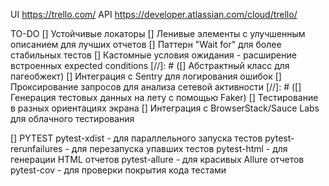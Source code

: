 UI https://trello.com/
API https://developer.atlassian.com/cloud/trello/

TO-DO
[] Устойчивые локаторы
[] Ленивые элементы с улучшенным описанием для лучших отчетов
[] Паттерн "Wait for" для более стабильных тестов
[] Кастомные условия ожидания - расширение встроенных expected conditions
[//]: # ([] Абстрактный класс для пагеобжект)
[] Интеграция с Sentry для логирования ошибок
[] Проксирование запросов для анализа сетевой активности
[//]: # ([] Генерация тестовых данных на лету с помощью Faker)
[] Тестирование в разных ориентациях экрана
[] Интеграция с BrowserStack/Sauce Labs для облачного тестирования

[] PYTEST
pytest-xdist - для параллельного запуска тестов
pytest-rerunfailures - для перезапуска упавших тестов
pytest-html - для генерации HTML отчетов
pytest-allure - для красивых Allure отчетов
pytest-cov - для проверки покрытия кода тестами